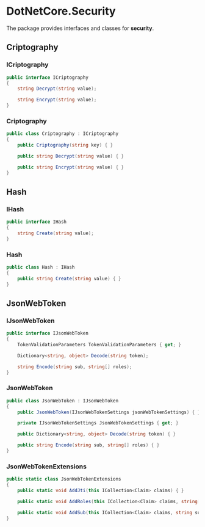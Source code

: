 # DotNetCore.Security

The package provides interfaces and classes for **security**.

## Criptography

### ICriptography

```cs
public interface ICriptography
{
    string Decrypt(string value);

    string Encrypt(string value);
}
```

### Criptography

```cs
public class Criptography : ICriptography
{
    public Criptography(string key) { }

    public string Decrypt(string value) { }

    public string Encrypt(string value) { }
}
```

## Hash

### IHash

```cs
public interface IHash
{
    string Create(string value);
}
```

### Hash

```cs
public class Hash : IHash
{
    public string Create(string value) { }
}
```

## JsonWebToken

### IJsonWebToken

```cs
public interface IJsonWebToken
{
    TokenValidationParameters TokenValidationParameters { get; }

    Dictionary<string, object> Decode(string token);

    string Encode(string sub, string[] roles);
}
```

### JsonWebToken

```cs
public class JsonWebToken : IJsonWebToken
{
    public JsonWebToken(IJsonWebTokenSettings jsonWebTokenSettings) { }

    private IJsonWebTokenSettings JsonWebTokenSettings { get; }

    public Dictionary<string, object> Decode(string token) { }

    public string Encode(string sub, string[] roles) { }
}
```

### JsonWebTokenExtensions

```cs
public static class JsonWebTokenExtensions
{
    public static void AddJti(this ICollection<Claim> claims) { }

    public static void AddRoles(this ICollection<Claim> claims, string[] roles) { }

    public static void AddSub(this ICollection<Claim> claims, string sub) { }
}
```
